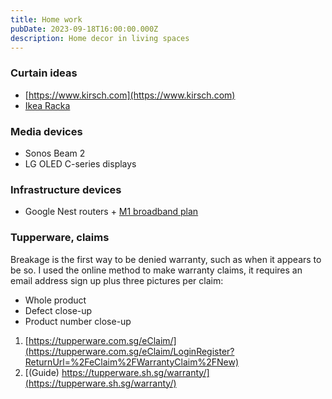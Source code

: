 ```yaml
---
title: Home work
pubDate: 2023-09-18T16:00:00.000Z
description: Home decor in living spaces
---
```


### Curtain ideas

* [https://www.kirsch.com](https://www.kirsch.com)
* [Ikea Racka](https://www.ikea.com/sg/en/p/raecka-hugad-double-curtain-rod-combination-black-s09929250 "Ikea racka")

### Media devices

* Sonos Beam 2
* LG OLED C-series displays

### Infrastructure devices

* Google Nest routers + [M1 broadband plan](https://www.m1.com.sg/home-broadband/plans)

### Tupperware, claims

Breakage is the first way to be denied warranty, such as when it appears to be so. I used the online method to make warranty claims, it requires an email address sign up plus three pictures per claim:

* Whole product
* Defect close-up
* Product number close-up

1. [https://tupperware.com.sg/eClaim/](https://tupperware.com.sg/eClaim/LoginRegister?ReturnUrl=%2FeClaim%2FWarrantyClaim%2FNew)
2. [(Guide) https://tupperware.sh.sg/warranty/](https://tupperware.sh.sg/warranty/)
